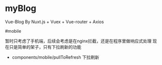 # myBlog

Vue-Blog By Nuxt.js + Vuex + Vue-router + Axios 

#mobile

暂时只考虑了手机端，后续会考虑是在nginx拦截，还是在程序里做响应式处理
现在只是简单的架子，只有下拉刷新的功能

- components/mobile/pullToRefresh 下拉刷新